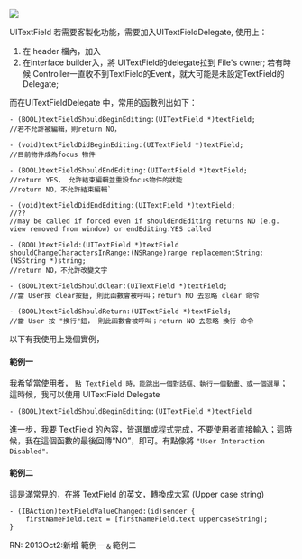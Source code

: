 ![](http://4.bp.blogspot.com/-FLdSU7yiKfA/UkElDHFHbQI/AAAAAAAAAAo/5epjtkCLkyw/s1600/%E6%9C%AA%E5%91%BD%E5%90%8D-3.jpg)

UITextField 若需要客製化功能，需要加入UITextFieldDelegate, 使用上：

1. 在 header 檔內，加入<UITextfieldDelegate>
2. 在interface builder入，將 UITextField的delegate拉到 File's owner; 若有時候 Controller一直收不到TextField的Event，就大可能是未設定TextField的Delegate;

而在UITextFieldDelegate 中，常用的函數列出如下：

```
- (BOOL)textFieldShouldBeginEditing:(UITextField *)textField;  
//若不允許被編輯，則return NO，  
    
- (void)textFieldDidBeginEditing:(UITextField *)textField;           
//目前物件成為focus 物件

- (BOOL)textFieldShouldEndEditing:(UITextField *)textField;          
//return YES， 允許結束編輯並重設focus物件的狀能
//return NO，不允許結束編輯`

- (void)textFieldDidEndEditing:(UITextField *)textField;
//??
//may be called if forced even if shouldEndEditing returns NO (e.g. view removed from window) or endEditing:YES called

- (BOOL)textField:(UITextField *)textField shouldChangeCharactersInRange:(NSRange)range replacementString:(NSString *)string;   
//return NO，不允許改變文字

- (BOOL)textFieldShouldClear:(UITextField *)textField;        
//當 User按 clear按鈕, 則此函數會被呼叫；return NO 去忽略 clear 命令

- (BOOL)textFieldShouldReturn:(UITextField *)textField;              
//當 User 按 "換行"鈕， 則此函數會被呼叫；return NO 去忽略 換行 命令
``` 


以下有我使用上幾個實例，

#### 範例一

我希望當使用者， `點 TextField 時，能跳出一個對話框、執行一個動畫、或一個選單`；這時候，我可以使用 UITextField Delegate

```
- (BOOL)textFieldShouldBeginEditing:(UITextField *)textField
```
進一步，我要 TextField 的內容，皆選單或程式完成，不要使用者直接輸入；這時候，我在這個函數的最後回傳“NO”，即可。有點像將 `"User Interaction Disabled"`.

#### 範例二

這是滿常見的，在將 TextField 的英文，轉換成大寫 (Upper case string)

```
- (IBAction)textFieldValueChanged:(id)sender {
    firstNameField.text = [firstNameField.text uppercaseString];
}
```

RN:
2013Oct2:新增 範例一﹠範例二






